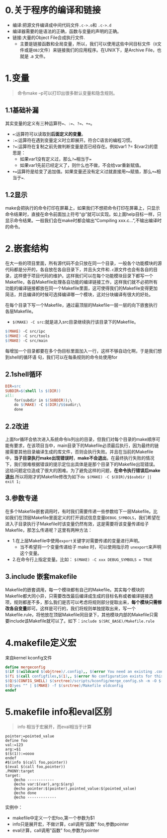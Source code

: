 # 0.关于程序的编译和链接
* 编译:把源文件编译成中间代码文件`.c->.o`和 `.c->.d`
* 编译器需要的是语法的正确，函数与变量的声明的正确。
* 链接:大量的Object File合成执行文件.
	*  主要是链接函数和全局变量，所以，我们可以使用这些中间目标文件（`O`文件或是`OBJ`文件）来链接我们的应用程序。在UNIX下，是Archive File，也就是 .a 文件。
# 1.变量
> 命令make –p可以打印出很多默认变量和隐含规则。

## 1.1基础补漏
其实变量的定义有三种运算符`=`、`:=`、`?=`、`+=`。

*   `=`:运算符可以读取到**后面定义的变量**。
* `:=`:运算符在遇到变量定义时立即展开。符合C语言的编程习惯。
*  `?=`:运算符在复制之前先做判断变量是否已经存在。例如var1 ?= $(var2)的意思是：
	* 如果var1没有定义过，那么`?=`相当于`=`
	* 如果var1先前已经定义了，则什么也不做，不会给var重新赋值。
*   `+=`运算符是给变了追加值。如果变量还没有定义过就直接用`+=`赋值，那么`+=`相当于`=`.
## 1.2显示
make会把执行的命令打印在屏幕上，如果我们不想把命令打印在屏幕上，只显示命令结果时，直接在命令前面加上符号“@”就可以实现。如上面help目标一样，只显示命令结果。一般我们会在make时都会输出“Compiling xxx.c…”,不输出编译时的命令。

# 2.嵌套结构

在大一些的项目里面，所有源代码不会只放在同一个目录，一般各个功能模块的源代码都是分开的，各自放在各自目录下，并且头文件和`.c`源文件也会有各自的目录，这样便于项目代码的维护。这样我们可以在每个功能模块目录下都写一个Makefile，各自Makefile处理各自功能的编译链接工作，这样我们就不必把所有功能的编译链接都放在同一个Makefile里面，这可使得我们的Makefile变得更加简洁，并且编译的时候可选择编译哪一个模块，这对分块编译有很大的好处。

在每个目录下写一个Makefile，通过最顶层的Makefile一层一层的向下嵌套执行各层Makefile。

* `$(MAKE) -C src`:就是进入src目录继续执行该目录下的Makefile。

```makefile
$(MAKE) -C src/ipc  
$(MAKE) -C src/tools  
$(MAKE) -C src/main  
```

每增加一个目录都要在多个伪目标里面加入一行，这样不够自动化啊，于是我们想到shell的循环语 句，我们可以在每条规则的命令处使用for
## 2.1shell循环
```makefile
DIR=src
SUBDIR=$(shell ls $(DIR))
all:
	for(subdir in $(SUBDIR));\
	do $(MAKE) -C $(DIR)/$$sudir;\
	done
```
## 2.2改进
上面for循环会依次进入系统命令ls列出的目录，但我们对每个目录的make顺序可能有要求，在该项目当中，main目录下的Makefile必须最后执行，因为最终的链接需要其他目录编译生成的库文件，否则会执行失败。并且在当前的Makefile中，**当子目录执行make出现错误时**，**make不会退出**。在最终执行失败的情况下，我们很难根据错误的提示定位出具体是是那个目录下的Makefile出现错误。这给问题定位造成了很大的困难。为了避免这样的问题，**在命令执行错误后make退出**.所以将刚才的Makefile修改为如下`do $(MAKE) -C $(DIR)/$$subdir || exit 1;`

## 3.参数专递

在多个Makefile嵌套调用时，有时我们需要传递一些参数给下一层Makefile。比如我们在顶层Makefile里面定义的打开调试信息变量`DEBUG_SYMBOLS`，我们希望在进入子目录执行子Makefile时该变量仍然有效，这是需要将该变量传递给子Makefile，那怎么传递呢？这里有两种方法：

* 1.在上层Makefile中使用`export`关键字对需要传递的变量进行声明。
	* 当不希望将一个变量传递给子 make 时，可以使用指示符 `unexport`来声明这个变量。
* 2.在命令行上指定变量。比如：
	 `$(MAKE) -C xxx DEBUG_SYMBOLS = TRUE`  

## 3.include 嵌套makefile
Makefile的嵌套调用，每一个模块都有自己的Makefile。其实每个模块的Makefile都大同小异，只需要改改最后编译成生成的目标名称或者编译链接选项，规则都差不多，那么我们是否可以考虑将规则部分提取出来，**每个模块只需修改各自变量**即可。这样是可行的，我们将规则单独提取出来，写一个Makefile.rule，将他放在顶层Makefile同目录下，其他模块内部的Makefile只需要include该Makefile就可以了。如下：`include $(SRC_BASE)/Makefile.rule` 

# 4.makefile定义宏
来自kernel kconfig文件

```makefile
define mergeconfig
$(if $(wildcard $(objtree)/.config),, $(error You need an existing .config for this target))
$(fi $(call configfiles,$(1),, $(error No configuration exists for this target on this architecture)))
$(Q)$(CONFIG_SHELL) $(srctree)/scripts/kconfig/merge_config.sh -m -O $(objtree)/.config $(call configfiles,$(1))
$(Q)yes "" | $(MAKE) -f $(srctree)/Makefile oldconfig
endef
```

# 5.makefile info和eval区别
> info 相当于宏展开，而eval相当于计算

```
pointer:=pointed_value
define foo
val:=123
arg:=$1
$($(1)):=oooo
endef
#$(info $(call foo,pointer))
$(eval $(call foo,pointer))
.PHONY:target
target:
	@echo ------------
	@echo var:$(var),arg:$(arg)
	@echo pointer:$(pointer),pointed_value:$(pointed_value)
	@echo done
	@echo -------------
```
实例中：

* makefile中定义一个宏foo,第一个参数为$1
* info只是展开宏，不做计算，call调用“函数” foo,参数pointer
* eval计算，call调用"函数" foo,参数为pointer
